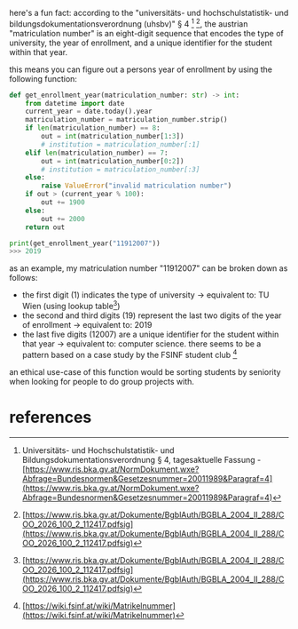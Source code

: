 here's a fun fact: according to the "universitäts- und hochschulstatistik- und bildungsdokumentationsverordnung (uhsbv)" § 4 [^legal1] [^legal2], the austrian "matriculation number" is an eight-digit sequence that encodes the type of university, the year of enrollment, and a unique identifier for the student within that year.

this means you can figure out a persons year of enrollment by using the following function:

```python
def get_enrollment_year(matriculation_number: str) -> int:
    from datetime import date
    current_year = date.today().year
    matriculation_number = matriculation_number.strip()
    if len(matriculation_number) == 8:
        out = int(matriculation_number[1:3])
        # institution = matriculation_number[:1]
    elif len(matriculation_number) == 7:
        out = int(matriculation_number[0:2])
        # institution = matriculation_number[:3]
    else:
        raise ValueError("invalid matriculation number")
    if out > (current_year % 100):
        out += 1900
    else:
        out += 2000
    return out

print(get_enrollment_year("11912007"))
>>> 2019
```

as an example, my matriculation number "11912007" can be broken down as follows:

- the first digit (1) indicates the type of university → equivalent to: TU Wien (using lookup table[^legal2])
- the second and third digits (19) represent the last two digits of the year of enrollment → equivalent to: 2019
- the last five digits (12007) are a unique identifier for the student within that year → equivalent to: computer science. there seems to be a pattern based on a case study by the FSINF student club [^fsinf]

an ethical use-case of this function would be sorting students by seniority when looking for people to do group projects with.

# references

[^legal1]: Universitäts- und Hochschulstatistik- und Bildungsdokumentationsverordnung § 4, tagesaktuelle Fassung - [https://www.ris.bka.gv.at/NormDokument.wxe?Abfrage=Bundesnormen&Gesetzesnummer=20011989&Paragraf=4](https://www.ris.bka.gv.at/NormDokument.wxe?Abfrage=Bundesnormen&Gesetzesnummer=20011989&Paragraf=4)

[^legal2]: [https://www.ris.bka.gv.at/Dokumente/BgblAuth/BGBLA_2004_II_288/COO_2026_100_2_112417.pdfsig](https://www.ris.bka.gv.at/Dokumente/BgblAuth/BGBLA_2004_II_288/COO_2026_100_2_112417.pdfsig)

[^fsinf]: [https://wiki.fsinf.at/wiki/Matrikelnummer](https://wiki.fsinf.at/wiki/Matrikelnummer)

